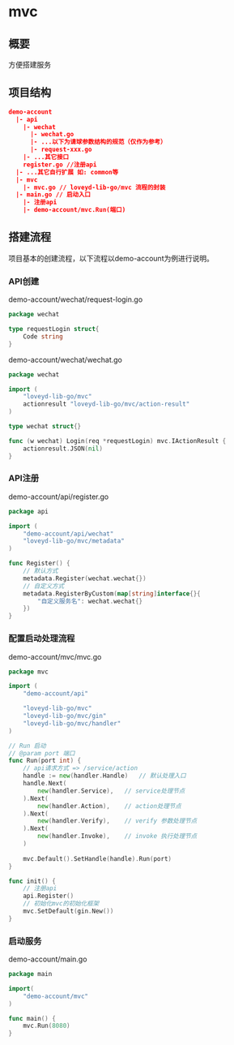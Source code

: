 # mvc

## 概要
方便搭建服务

## 项目结构

```json
demo-account
  |- api
    |- wechat
      |- wechat.go
      |- ...以下为请球参数结构的规范（仅作为参考）
      |- request-xxx.go
    |- ...其它接口
    register.go //注册api
  |- ...其它自行扩展 如: common等
  |- mvc
    |- mvc.go // loveyd-lib-go/mvc 流程的封装
  |- main.go // 启动入口
    |- 注册api
    |- demo-account/mvc.Run(端口)
```

## 搭建流程
项目基本的创建流程，以下流程以demo-account为例进行说明。

### API创建
demo-account/wechat/request-login.go
```go
package wechat

type requestLogin struct{
    Code string
}

```
demo-account/wechat/wechat.go
```go
package wechat

import (
	"loveyd-lib-go/mvc"
	actionresult "loveyd-lib-go/mvc/action-result"
)

type wechat struct{}

func (w wechat) Login(req *requestLogin) mvc.IActionResult {
    actionresult.JSON(nil)
}

```
### API注册
demo-account/api/register.go
```go
package api

import (
	"demo-account/api/wechat"
	"loveyd-lib-go/mvc/metadata"
)

func Register() {
    // 默认方式
    metadata.Register(wechat.wechat{})
    // 自定义方式
    metadata.RegisterByCustom(map[string]interface{}{
        "自定义服务名": wechat.wechat{}
    })
}

```
### 配置启动处理流程
demo-account/mvc/mvc.go
```go
package mvc

import (
	"demo-account/api"

	"loveyd-lib-go/mvc"
	"loveyd-lib-go/mvc/gin"
	"loveyd-lib-go/mvc/handler"
)

// Run 启动
// @param port 端口
func Run(port int) {
    // api请求方式 => /service/action
    handle := new(handler.Handle)   // 默认处理入口
	handle.Next(
		new(handler.Service),   // service处理节点
	).Next(
		new(handler.Action),    // action处理节点
	).Next(
		new(handler.Verify),    // verify 参数处理节点
	).Next(
		new(handler.Invoke),    // invoke 执行处理节点
    )
    
	mvc.Default().SetHandle(handle).Run(port)
}

func init() {
    // 注册api
    api.Register()
    // 初始化mvc的初始化框架
    mvc.SetDefault(gin.New())
}
```
### 启动服务
demo-account/main.go
```go
package main

import(
    "demo-account/mvc"
)

func main() {
    mvc.Run(8080)
}
```